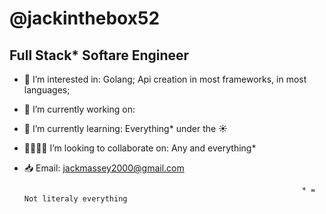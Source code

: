 # @jackinthebox52
## Full Stack* Softare Engineer
- 👀 I’m interested in: Golang; Api creation in most frameworks, in most languages;
- :wrench: I’m currently working on:
- :notebook: I’m currently learning: Everything* under the :sunny:
- :family_man_man_boy_boy: I’m looking to collaborate on: Any and everything*
- :inbox_tray: Email: jackmassey2000@gmail.com

                                                                    * = Not literaly everything
